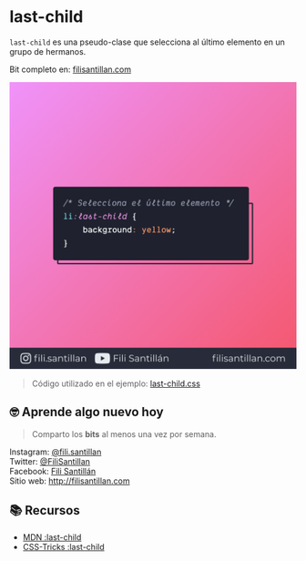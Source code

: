 # last-child

`last-child` es una pseudo-clase que selecciona al último elemento en un grupo de hermanos.

Bit completo en: [filisantillan.com](https://filisantillan.com/bits/last-child/)

![last-child](./last-child.png)

> Código utilizado en el ejemplo: [last-child.css](./last-child.css)

## 🤓 Aprende algo nuevo hoy

> Comparto los **bits** al menos una vez por semana.

Instagram: [@fili.santillan](https://www.instagram.com/fili.santillan/)  
Twitter: [@FiliSantillan](https://twitter.com/FiliSantillan)  
Facebook: [Fili Santillán](https://www.facebook.com/FiliSantillan96/)  
Sitio web: http://filisantillan.com

## 📚 Recursos

- [MDN :last-child](https://developer.mozilla.org/es/docs/Web/CSS/:last-child)
- [CSS-Tricks :last-child](https://css-tricks.com/almanac/selectors/l/last-child/)
